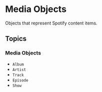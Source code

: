 # Media Objects

Objects that represent Spotify content items.

## Topics

### Media Objects

- ``Album``
- ``Artist``
- ``Track``
- ``Episode``
- ``Show``
